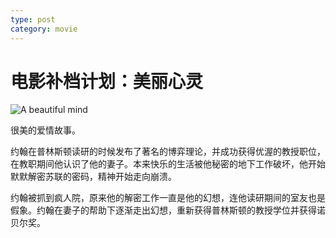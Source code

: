 ```yaml
---
type: post
category: movie
---
```


# 电影补档计划：美丽心灵

![A beautiful mind](https://img3.doubanio.com/view/photo/l/public/p1665997400.webp)

很美的爱情故事。

约翰在普林斯顿读研的时候发布了著名的博弈理论，并成功获得优渥的教授职位，在教职期间他认识了他的妻子。本来快乐的生活被他秘密的地下工作破坏，他开始默默解密苏联的密码，精神开始走向崩溃。

约翰被抓到疯人院，原来他的解密工作一直是他的幻想，连他读研期间的室友也是假象。约翰在妻子的帮助下逐渐走出幻想，重新获得普林斯顿的教授学位并获得诺贝尔奖。
